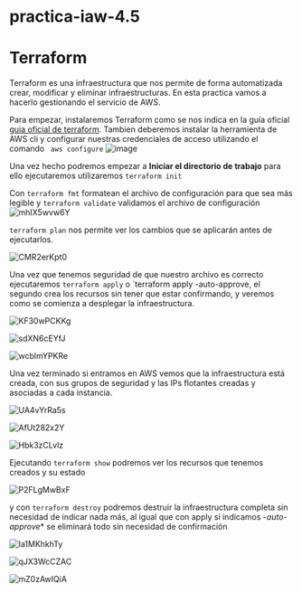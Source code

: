 # practica-iaw-4.5

# Terraform

Terraform es una infraestructura que nos permite de forma automatizada crear, modificar y eliminar infraestructuras.
En esta practica vamos a hacerlo gestionando el servicio de AWS.

Para empezar, instalaremos Terraform como se nos indica en la guía oficial [guia oficial de terraform](https://developer.hashicorp.com/terraform/tutorials/aws-get-started/install-cli).
Tambien deberemos instalar la herramienta de AWS cli y configurar nuestras credenciales de acceso utilizando el comando 
`` aws configure``
![image](https://github.com/user-attachments/assets/2a912569-dd0b-435f-adb8-b70a0f4b9948)


Una vez hecho podremos empezar a **Iniciar el directorio de trabajo** para ello ejecutaremos utilizaremos ``terraform init `` 

Con `terraform fmt` formatean el archivo de configuración para que sea más legible y `terraform validate` validamos el archivo de configuración
![mhIX5wvw6Y](https://github.com/user-attachments/assets/07295e35-66a2-46d2-8d62-9298c8ac4409)

`terraform plan` nos permite ver los cambios que se aplicarán antes de ejecutarlos. 

![CMR2erKpt0](https://github.com/user-attachments/assets/f5253b0d-cdb5-4782-a53f-930439c83882)

Una vez que tenemos seguridad de que nuestro archivo es correcto ejecutaremos `terraform apply` o `terraform apply -auto-approve, el segundo crea los recursos sin tener que estar confirmando, y veremos como se comienza a desplegar la infraestructura.

![KF30wPCKKg](https://github.com/user-attachments/assets/fa46a5ea-fd5a-413e-9fff-a66fa103701c)

![sdXN6cEYfJ](https://github.com/user-attachments/assets/ac1115c7-1939-42bf-a639-3c53822336af)

![wcblmYPKRe](https://github.com/user-attachments/assets/f39f67a7-c664-4606-9a22-90b457f7be13)

Una vez terminado si entramos en AWS vemos que la infraestructura está creada, con sus grupos de seguridad y las IPs flotantes creadas y asociadas a cada instancia.

![UA4vYrRa5s](https://github.com/user-attachments/assets/f6592c1c-edab-4088-9c27-e79dbe92b1a7)

![AfUt282x2Y](https://github.com/user-attachments/assets/435e0b5a-e49e-4a97-b8e0-d0ceed937171)


![Hbk3zCLvlz](https://github.com/user-attachments/assets/34e0c9ff-9b24-46a1-91e1-9545e25cc0ee)

Ejecutando `terraform show` podremos ver los recursos que tenemos creados y su estado

![P2FLgMwBxF](https://github.com/user-attachments/assets/e107f0a7-50c2-4b2e-a966-d1f20579e14f)

y con `terraform destroy` podremos destruir la infraestructura completa sin necesidad de indicar nada más, al igual que con apply si indicamos *-auto-approve** se eliminará todo sin necesidad de confirmación 

![Ia1MKhkhTy](https://github.com/user-attachments/assets/992712c2-7eaa-42b2-a477-cb5728e8e041)

![qJX3WcCZAC](https://github.com/user-attachments/assets/1f1f2f58-3f47-4d36-bc3c-0a95a0925a25)

![mZ0zAwIQiA](https://github.com/user-attachments/assets/33490ccb-52c3-4455-9939-fd6af2c907bd)
